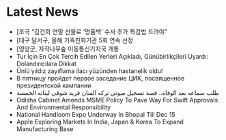 # Latest News
-  [조국 “김건희 연말 선물로 ‘명품백’ 수사 추가 특검법 드려야”
-  [대구 달서구, 올해 기족친화기관 5회 연속 선정
-  [영양군, 자작나무숲 이동통신기지국 개통
-  Tur İçin En Çok Tercih Edilen Yerleri Açıkladı, Günübirlikçileri Uyardı: Dolandırıcılara Dikkat
-  Ünlü yıldız zayıflama ilacı yüzünden hastanelik oldu!
-  В пятницу пройдет первое заседание ЦИК, посвященное президентской кампании
-  طلب سماعه بعد الوفاة.. قصة تسجيل صوتي تركه الفنان فريد شوقي لبناته الخمسة
-  Odisha Cabinet Amends MSME Policy To Pave Way For Swift Approvals And Environmental Responsibility
-  National Handloom Expo Underway In Bhopal Till Dec 15
-  Apple Exploring Markets In India, Japan & Korea To Expand Manufacturing Base

